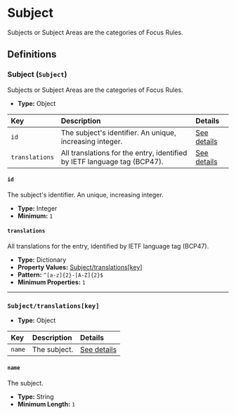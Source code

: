# Subject

Subjects or Subject Areas are the categories of Focus Rules.

## Definitions

### <a name="Subject"></a> Subject (`Subject`)

Subjects or Subject Areas are the categories of Focus Rules.

- **Type:** Object

Key | Description | Details
:-- | :-- | :--
`id` | The subject's identifier. An unique, increasing integer. | <a href="#Subject/id">See details</a>
`translations` | All translations for the entry, identified by IETF language tag (BCP47). | <a href="#Subject/translations">See details</a>

#### <a name="Subject/id"></a> `id`

The subject's identifier. An unique, increasing integer.

- **Type:** Integer
- **Minimum:** `1`

#### <a name="Subject/translations"></a> `translations`

All translations for the entry, identified by IETF language tag (BCP47).

- **Type:** Dictionary
- **Property Values:** <a href="#Subject/translations[key]">Subject/translations[key]</a>
- **Pattern:** `^[a-z]{2}-[A-Z]{2}$`
- **Minimum Properties:** `1`

---

### <a name="Subject/translations[key]"></a> `Subject/translations[key]`

- **Type:** Object

Key | Description | Details
:-- | :-- | :--
`name` | The subject. | <a href="#Subject/translations[key]/name">See details</a>

#### <a name="Subject/translations[key]/name"></a> `name`

The subject.

- **Type:** String
- **Minimum Length:** `1`
